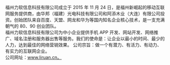 福州力软信息科技有限公司成立于 2015 年 11 月 24 日，是福州新崛起的移动互联网服务提供商，由华邦（福建）光电科技有限公司和阿添木业（大连）有限公司投资。创始团队来自百度、天盟、网龙和华为等国内知名企业核心技术，是一支充满朝气的 80、90 创业团队。  
福州力软信息科技有限公司为中小企业提供手机 APP 开发、网站开发、网络推广、域名注册和服务器出售等服务。我们的使命是：让企业以最小的时间、最少的人力，达到最佳的网络营销效果。
公司宗旨：做一个有潜力、有活力、有动力、有实力的互联网企业。  
公司网址：www.liruan.cn。
